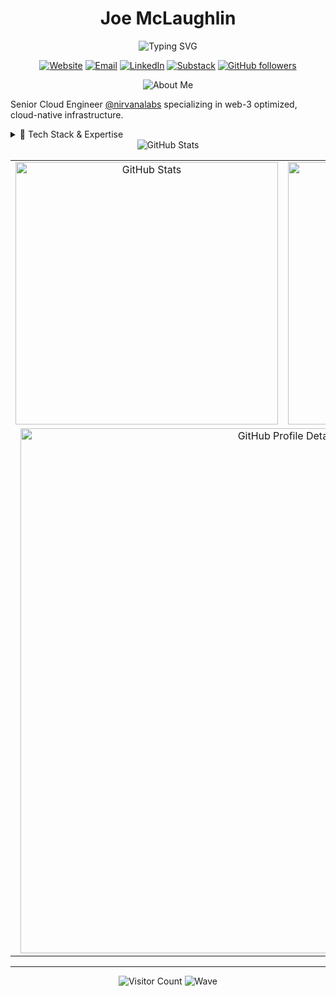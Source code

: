 # <div align="center">Joe McLaughlin</div>

<div align="center">
  
  <img src="https://readme-typing-svg.herokuapp.com?font=Space+Grotesk&pause=1500&color=7A54BC&center=true&vCenter=true&width=600&lines=Senior+Cloud+Engineer;Pioneering+Web3-Optimized+Bare+Metal+Infrastructure;Cloud-Native+Architecture+Enthusiast" alt="Typing SVG" />

[![Website](https://img.shields.io/badge/website-about.jmcglock.com-blue?style=for-the-badge&logo=about.me&logoColor=white)](https://about.jmcglock.com)
[![Email](https://img.shields.io/badge/email-info@jmcglock.com-red?style=for-the-badge&logo=gmail&logoColor=white)](mailto:info@jmcglock.com)
[![LinkedIn](https://img.shields.io/badge/LinkedIn-Connect-blue?style=for-the-badge&logo=linkedin&logoColor=white)](https://linkedin.com/in/jmcglock)
[![Substack](https://img.shields.io/badge/Substack-Subscribe-FF6719?style=for-the-badge&logo=substack&logoColor=white)](https://jmcglock.substack.com)
[![GitHub followers](https://img.shields.io/github/followers/jmcglock?style=for-the-badge&logo=github&logoColor=white)](https://github.com/jmcglock?tab=followers)
</div>

<div align="center">
  <img src="https://readme-typing-svg.herokuapp.com?font=Space+Grotesk&weight=600&size=24&duration=1&color=7A54BC&center=true&vCenter=true&repeat=false&width=200&height=40&lines=About+Me" alt="About Me" />
</div>

Senior Cloud Engineer [@nirvanalabs](https://nirvanalabs.io) specializing in web-3 optimized, cloud-native infrastructure.

<details>
<summary>🧰 Tech Stack & Expertise</summary>
<br>

### Cloud Platforms
<img src="https://img.shields.io/badge/AWS-FF9900?style=flat-square&logo=amazonaws&logoColor=white" alt="AWS" />
<img src="https://img.shields.io/badge/GCP-4285F4?style=flat-square&logo=googlecloud&logoColor=white" alt="GCP" />
<img src="https://img.shields.io/badge/Azure-0078D4?style=flat-square&logo=microsoftazure&logoColor=white" alt="Azure" />
<img src="https://img.shields.io/badge/OCI-F80000?style=flat-square&logo=oracle&logoColor=white" alt="OCI" />
<img src="https://img.shields.io/badge/Bare_Metal-0078D6?style=flat-square&logo=server&logoColor=white" alt="Bare Metal" />

### Kubernetes & Orchestration
<img src="https://img.shields.io/badge/Kubernetes-326CE5?style=flat-square&logo=kubernetes&logoColor=white" alt="Kubernetes" />
<img src="https://img.shields.io/badge/EKS-FF9900?style=flat-square&logo=amazoneks&logoColor=white" alt="EKS" />
<img src="https://img.shields.io/badge/GKE-4285F4?style=flat-square&logo=googlecloud&logoColor=white" alt="GKE" />
<img src="https://img.shields.io/badge/OKE-F80000?style=flat-square&logo=oracle&logoColor=white" alt="OKE" />
<img src="https://img.shields.io/badge/RKE2-2496ED?style=flat-square&logo=rancher&logoColor=white" alt="RKE2" />
<img src="https://img.shields.io/badge/K3s-FFC61C?style=flat-square&logo=k3s&logoColor=white" alt="K3s" />
<img src="https://img.shields.io/badge/Rancher-0075A8?style=flat-square&logo=rancher&logoColor=white" alt="Rancher" />
<img src="https://img.shields.io/badge/Fleet-0075A8?style=flat-square&logo=rancher&logoColor=white" alt="Fleet" />
<img src="https://img.shields.io/badge/ArgoCD-EF7B4D?style=flat-square&logo=argo&logoColor=white" alt="ArgoCD" />
<img src="https://img.shields.io/badge/Helm-0F1689?style=flat-square&logo=helm&logoColor=white" alt="Helm" />

### Virtualization & Provisioning
<img src="https://img.shields.io/badge/Proxmox-E57000?style=flat-square&logo=proxmox&logoColor=white" alt="Proxmox" />
<img src="https://img.shields.io/badge/KVM-CC0000?style=flat-square&logo=linux&logoColor=white" alt="KVM" />
<img src="https://img.shields.io/badge/Hyper‑V-0078D6?style=flat-square&logo=microsoft&logoColor=white" alt="Hyper-V" />
<img src="https://img.shields.io/badge/QEMU-FF6600?style=flat-square&logo=qemu&logoColor=white" alt="QEMU" />
<img src="https://img.shields.io/badge/Harvester-0075A8?style=flat-square&logo=rancher&logoColor=white" alt="Harvester" />
<img src="https://img.shields.io/badge/PXE-0078D6?style=flat-square&logo=windows&logoColor=white" alt="PXE" />
<img src="https://img.shields.io/badge/iPXE-4D27AA?style=flat-square&logo=ipxe&logoColor=white" alt="iPXE" />

### Containerization
<img src="https://img.shields.io/badge/Docker-2496ED?style=flat-square&logo=docker&logoColor=white" alt="Docker" />
<img src="https://img.shields.io/badge/Containerd-575757?style=flat-square&logo=containerd&logoColor=white" alt="Containerd" />

### Infrastructure Tools
<img src="https://img.shields.io/badge/Terraform-7B42BC?style=flat-square&logo=terraform&logoColor=white" alt="Terraform" />
<img src="https://img.shields.io/badge/Ansible-EE0000?style=flat-square&logo=ansible&logoColor=white" alt="Ansible" />
<img src="https://img.shields.io/badge/Packer-02A8EF?style=flat-square&logo=packer&logoColor=white" alt="Packer" />
<img src="https://img.shields.io/badge/GitHub_Actions-2088FF?style=flat-square&logo=githubactions&logoColor=white" alt="GitHub Actions" />

### Programming & Scripting
<img src="https://img.shields.io/badge/Python-3776AB?style=flat-square&logo=python&logoColor=white" alt="Python" />
<img src="https://img.shields.io/badge/Bash-4EAA25?style=flat-square&logo=gnubash&logoColor=white" alt="Bash" />
<img src="https://img.shields.io/badge/YAML-CB171E?style=flat-square&logo=yaml&logoColor=white" alt="YAML" />

### Monitoring & Observability
<img src="https://img.shields.io/badge/Prometheus-E6522C?style=flat-square&logo=prometheus&logoColor=white" alt="Prometheus" />
<img src="https://img.shields.io/badge/Grafana-F46800?style=flat-square&logo=grafana&logoColor=white" alt="Grafana" />
<img src="https://img.shields.io/badge/Elastic-005571?style=flat-square&logo=elastic&logoColor=white" alt="Elastic" />
<img src="https://img.shields.io/badge/Thanos-6D41FF?style=flat-square&logo=thanos&logoColor=white" alt="Thanos" />
<img src="https://img.shields.io/badge/Loki-F46800?style=flat-square&logo=grafana&logoColor=white" alt="Loki" />
</details>

<div align="center">
  <img src="https://readme-typing-svg.herokuapp.com?font=Space+Grotesk&weight=600&size=24&duration=1&color=7A54BC&center=true&vCenter=true&repeat=false&width=200&height=40&lines=GitHub+Stats" alt="GitHub Stats" />
</div>

<div align="center">
  <table>
    <tr>
      <td align="center" width="420">
        <img src="https://github-readme-stats-git-masterrstaa-rickstaa.vercel.app/api?username=jmcglock&show_icons=true&theme=material-palenight&hide_border=true&hide_title=true&disable_animations=true" alt="GitHub Stats" width="420" />
      </td>
      <td align="center" width="420">
        <img src="https://github-readme-streak-stats.herokuapp.com/?user=jmcglock&theme=material-palenight&hide_border=true&date_format=M%20j%5B%2C%20Y%5D&disable_animations=true" alt="GitHub Streak" width="420" />
      </td>
    </tr>
    <tr>
      <td align="center" colspan="2" width="840">
        <img src="https://github-profile-summary-cards.vercel.app/api/cards/profile-details?username=jmcglock&theme=material_palenight" alt="GitHub Profile Details" width="840" />
      </td>
    </tr>
  </table>
</div>

---

<div align="center">
  
<img src="https://profile-counter.glitch.me/jmcglock/count.svg" alt="Visitor Count" />
  
<img src="https://capsule-render.vercel.app/api?type=waving&color=gradient&height=100&section=footer" alt="Wave" />
</div>